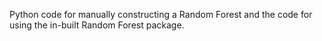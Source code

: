 Python code for manually constructing a Random Forest and the code for using 
the in-built Random Forest package.
